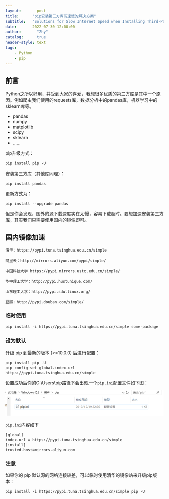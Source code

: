 ```yaml
---
layout:       post
title:      "pip安装第三方库网速慢的解决方案"
subtitle:   "Solutions for Slow Internet Speed when Installing Third-Party Libraries with pip"
date:       2022-07-30 12:00:00
author:       "Zhy"
catalog:      true
header-style: text
tags:
    - Python
    - pip
---
```





## **前言**

Python之所以好用，并受到大家的喜爱，我想很多优质的第三方库是其中一个原因。例如爬虫我们使用的requests库，数据分析中的pandas库，机器学习中的sklearn库等。

* pandas
* numpy
* matplotlib 
* scipy
* sklearn
* ......

pip升级方式：

```coq  
pip install pip -U
```


安装第三方库（其他库同理）：

```coq
pip install pandas
```

更新方式为：

```coq
pip install --upgrade pandas
```


但是你会发现，国外的源下载速度实在太慢，容易下载超时。要想加速安装第三方库，其实我们只需要使用国内的镜像即可。


## **国内镜像加速**

```coq
清华：https://pypi.tuna.tsinghua.edu.cn/simple

阿里云：http://mirrors.aliyun.com/pypi/simple/

中国科技大学 https://pypi.mirrors.ustc.edu.cn/simple/

华中理工大学：http://pypi.hustunique.com/

山东理工大学：http://pypi.sdutlinux.org/ 

豆瓣：http://pypi.douban.com/simple/
```


### **临时使用**

```
pip install -i https://pypi.tuna.tsinghua.edu.cn/simple some-package
```

### **设为默认**

升级 pip 到最新的版本 (>=10.0.0) 后进行配置：

```
pip install pip -U
pip config set global.index-url https://pypi.tuna.tsinghua.edu.cn/simple
```

设置成功后你的C:\Users\pip路径下会出现一个`pip.ini`配置文件如下图：

![](/img/in-post/pip-install.png)

`pip.ini`内容如下
```coq
[global]
index-url = https://pypi.tuna.tsinghua.edu.cn/simple
[install]
trusted-host=mirrors.aliyun.com
```

### **注意**

如果你的 pip 默认源的网络连接较差，可以临时使用清华的镜像站来升级pip版本：

```coq
pip install -i https://pypi.tuna.tsinghua.edu.cn/simple pip -U
```
